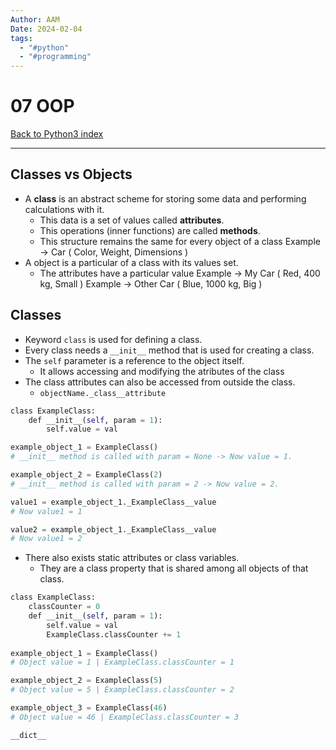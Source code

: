 ```yaml
---
Author: AAM
Date: 2024-02-04
tags:
  - "#python"
  - "#programming"
---
```


# 07 OOP

[Back to Python3 index](../index.md)

---

## Classes vs Objects

- A **class** is an abstract scheme for storing some data and performing calculations with it.
	- This data is a set of values called **attributes**.
	- This operations (inner functions) are called **methods**.
	- This structure remains the same for every object of a class
		Example -> Car ( Color, Weight, Dimensions )
- A object is a particular of a class with its values set.
	- The attributes have a particular value
		Example -> My Car ( Red, 400 kg, Small )
		Example -> Other Car ( Blue, 1000 kg, Big )

## Classes

- Keyword `class` is used for defining a class.
- Every class needs a `__init__` method that is used for creating a class.
- The `self` parameter is a reference to the object itself.
	- It allows accessing and modifying the atributes of the class
- The class attributes can also be accessed from outside the class.
	- `objectName._class__attribute`

```python
class ExampleClass:
    def __init__(self, param = 1):
        self.value = val

example_object_1 = ExampleClass()
# __init__ method is called with param = None -> Now value = 1.

example_object_2 = ExampleClass(2)
# __init__ method is called with param = 2 -> Now value = 2.

value1 = example_object_1._ExampleClass__value
# Now value1 = 1

value2 = example_object_1._ExampleClass__value
# Now value1 = 2
```

- There also exists static attributes or class variables.
	- They are a class property that is shared among all objects of that class.
	
```python
class ExampleClass:
	classCounter = 0
    def __init__(self, param = 1):
        self.value = val
        ExampleClass.classCounter += 1
      
example_object_1 = ExampleClass()
# Object value = 1 | ExampleClass.classCounter = 1

example_object_2 = ExampleClass(5)
# Object value = 5 | ExampleClass.classCounter = 2

example_object_3 = ExampleClass(46)
# Object value = 46 | ExampleClass.classCounter = 3
```


`__dict__`